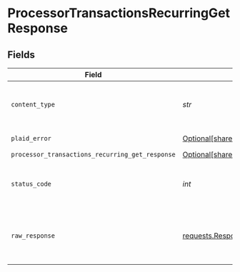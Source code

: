 # ProcessorTransactionsRecurringGetResponse


## Fields

| Field                                                                                                                          | Type                                                                                                                           | Required                                                                                                                       | Description                                                                                                                    |
| ------------------------------------------------------------------------------------------------------------------------------ | ------------------------------------------------------------------------------------------------------------------------------ | ------------------------------------------------------------------------------------------------------------------------------ | ------------------------------------------------------------------------------------------------------------------------------ |
| `content_type`                                                                                                                 | *str*                                                                                                                          | :heavy_check_mark:                                                                                                             | HTTP response content type for this operation                                                                                  |
| `plaid_error`                                                                                                                  | [Optional[shared.PlaidError]](../../models/shared/plaiderror.md)                                                               | :heavy_minus_sign:                                                                                                             | Error response                                                                                                                 |
| `processor_transactions_recurring_get_response`                                                                                | [Optional[shared.ProcessorTransactionsRecurringGetResponse]](../../models/shared/processortransactionsrecurringgetresponse.md) | :heavy_minus_sign:                                                                                                             | OK                                                                                                                             |
| `status_code`                                                                                                                  | *int*                                                                                                                          | :heavy_check_mark:                                                                                                             | HTTP response status code for this operation                                                                                   |
| `raw_response`                                                                                                                 | [requests.Response](https://requests.readthedocs.io/en/latest/api/#requests.Response)                                          | :heavy_check_mark:                                                                                                             | Raw HTTP response; suitable for custom response parsing                                                                        |